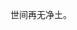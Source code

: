<!--
README-thend.md
Please forget me, so that there is not any arrow to me, even the identity.
-->

世间再无净土。
